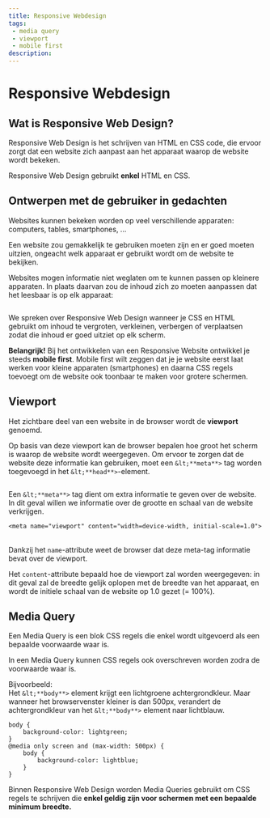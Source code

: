 ```yaml
---
title: Responsive Webdesign
tags: 
 - media query
 - viewport
 - mobile first
description:
---
```


# Responsive Webdesign


## Wat is Responsive Web Design?

Responsive Web Design is het schrijven van HTML en CSS code, die ervoor zorgt dat een website zich aanpast aan het apparaat waarop de website wordt bekeken.

Responsive Web Design gebruikt **enkel** HTML en CSS.


## Ontwerpen met de gebruiker in gedachten

Websites kunnen bekeken worden op veel verschillende apparaten: computers, tables, smartphones, …

Een website zou gemakkelijk te gebruiken moeten zijn en er goed moeten uitzien, ongeacht welk apparaat er gebruikt wordt om de website te bekijken.

Websites mogen informatie niet weglaten om te kunnen passen op kleinere apparaten. In plaats daarvan zou de inhoud zich zo moeten aanpassen dat het leesbaar is op elk apparaat:


<img src="{{ site.baseurl }}/assets/img/layout-1.png" alt="" style="height: auto; max-width: 100%">

We spreken over Responsive Web Design wanneer je CSS en HTML gebruikt om inhoud te vergroten, verkleinen, verbergen of verplaatsen zodat die inhoud er goed uitziet op elk scherm.

**Belangrijk!** Bij het ontwikkelen van een Responsive Website ontwikkel je steeds **mobile first**. Mobile first wilt zeggen dat je je website eerst laat werken voor kleine apparaten (smartphones) en daarna CSS regels toevoegt om de website ook toonbaar te maken voor grotere schermen.


## Viewport

Het zichtbare deel van een website in de browser wordt de **viewport** genoemd. 

Op basis van deze viewport kan de browser bepalen hoe groot het scherm is waarop de website wordt weergegeven. Om ervoor te zorgen dat de website deze informatie kan gebruiken, moet een `&lt;**meta**>` tag worden toegevoegd in het `&lt;**head**>`-element.


<img src="{{ site.baseurl }}/assets/img/layout-2.png" alt="" style="height: auto; max-width: 100%">

Een `&lt;**meta**>` tag dient om extra informatie te geven over de website. In dit geval willen we informatie over de grootte en schaal van de website verkrijgen.


```
<meta name="viewport" content="width=device-width, initial-scale=1.0">
```


 \
Dankzij het `name`-attribute weet de browser dat deze meta-tag informatie bevat over de viewport. 

Het `content`-attribute bepaald hoe de viewport zal worden weergegeven: in dit geval zal de breedte gelijk oplopen met de breedte van het apparaat, en wordt de initiele schaal van de website op 1.0 gezet (= 100%).


## Media Query

Een Media Query is een blok CSS regels die enkel wordt uitgevoerd als een bepaalde voorwaarde waar is.

In een Media Query kunnen CSS regels ook overschreven worden zodra de voorwaarde waar is. 

Bijvoorbeeld:  \
Het `&lt;**body**>` element krijgt een lichtgroene achtergrondkleur. Maar wanneer het browservenster kleiner is dan 500px, verandert de achtergrondkleur van het `&lt;**body**>` element naar lichtblauw.


```
body {
    background-color: lightgreen;
}
@media only screen and (max-width: 500px) {
    body {
        background-color: lightblue;
    }
}
```


Binnen Responsive Web Design worden Media Queries gebruikt om CSS regels te schrijven die **enkel geldig zijn voor schermen met een bepaalde minimum breedte.**
